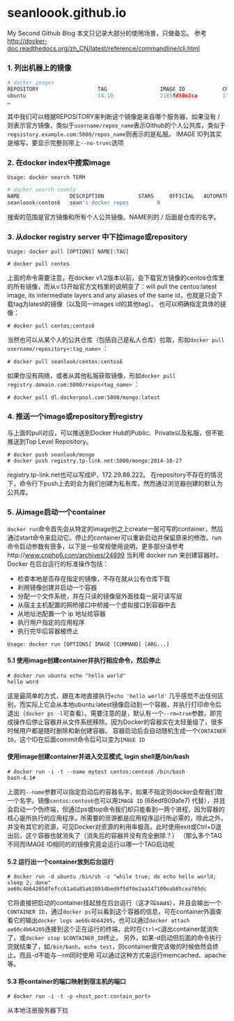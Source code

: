 seanloook.github.io
===================

My Second Github Blog
本文只记录大部分的使用场景，只做备忘。
参考
http://docker-doc.readthedocs.org/zh_CN/latest/reference/commandline/cli.html


### 1. 列出机器上的镜像 ###
```python
# docker images 
REPOSITORY                   TAG                 IMAGE ID            CREATED             VIRTUAL SIZE
ubuntu                       14.10               2185fd50e2ca        13 days ago         236.9 MB
…
```
其中我们可以根据REPOSITORY来判断这个镜像是来自哪个服务器，如果没有 / 则表示官方镜像，类似于`username/repos_name`表示Github的个人公共库，类似于`regsistory.example.com:5000/repos_name`则表示的是私服。
IMAGE ID列其实是缩写，要显示完整则带上`--no-trunc`选项

### 2. 在docker index中搜索image ###
`Usage: docker search TERM `
```python
# docker search seanlo
NAME                DESCRIPTION           STARS     OFFICIAL   AUTOMATED
seanloook/centos6   sean's docker repos         0
```
搜索的范围是官方镜像和所有个人公共镜像。NAME列的 / 后面是仓库的名字。

### 3. 从docker registry server 中下拉image或repository ###
`Usage: docker pull [OPTIONS] NAME[:TAG]`
```
# docker pull centos
```
上面的命令需要注意，在docker v1.2版本以前，会下载官方镜像的centos仓库里的所有镜像，而从v.13开始官方文档里的说明变了：will pull the centos:latest image, its intermediate layers and any aliases  of the same id，也就是只会下载tag为latest的镜像（以及同一images id的其他tag）。
也可以明确指定具体的镜像：
```
# docker pull centos:centos6
```
当然也可以从某个人的公共仓库（包括自己是私人仓库）拉取，形如`docker pull username/repository<:tag_name>` ：
```
# docker pull seanlook/centos:centos6
```
如果你没有网络，或者从其他私服获取镜像，形如`docker pull registry.domain.com:5000/resps<tag_name>` ：
```
# docker pull dl.dockerpool.com:5000/mongo:latest
```
### 4. 推送一个image或repository到registry ###
与上面的pull对应，可以推送到Docker Hub的Public、Private以及私服，但不能推送到Top Level Repository。
```
# docker push seanlook/mongo
# docker push registry.tp-link.net:5000/mongo:2014-10-27
```
registry.tp-link.net也可以写成IP，172.29.88.222。
在repository不存在的情况下，命令行下push上去的会为我们创建为私有库，然而通过浏览器创建的默认为公共库。

### 5. 从image启动一个container ###
`docker run`命令首先会从特定的image创之上create一层可写的container，然后通过start命令来启动它。停止的container可以重新启动并保留原来的修改。run命令启动参数有很多，以下是一些常规使用说明，更多部分请参考http://www.cnphp6.com/archives/24899
当利用 docker run 来创建容器时，Docker 在后台运行的标准操作包括：
- 检查本地是否存在指定的镜像，不存在就从公有仓库下载
- 利用镜像创建并启动一个容器
- 分配一个文件系统，并在只读的镜像层外面挂载一层可读写层
- 从宿主主机配置的网桥接口中桥接一个虚拟接口到容器中去
- 从地址池配置一个 ip 地址给容器
- 执行用户指定的应用程序
- 执行完毕后容器被终止

`Usage: docker run [OPTIONS] IMAGE [COMMAND] [ARG...]`

#### 5.1 使用image创建container并执行相应命令，然后停止 ####
```
# docker run ubuntu echo "hello world"
hello word
```
这是最简单的方式，跟在本地直接执行`echo 'hello world'` 几乎感觉不出任何区别，而实际上它会从本地ubuntu:latest镜像启动到一个容器，并执行打印命令后退出（`docker ps -l`可查看）。需要注意的是，默认有一个`--rm=true`参数，即完成操作后停止容器并从文件系统移除。因为Docker的容器实在太轻量级了，很多时候用户都是随时删除和新创建容器。
容器启动后会自动随机生成一个`CONTAINER ID`，这个ID在后面commit命令后可以变为`IMAGE ID`
#### 使用image创建container并进入交互模式, login shell是/bin/bash ####
```
# docker run -i -t --name mytest centos:centos6 /bin/bash
bash-4.1#
```
上面的`--name`参数可以指定启动后的容器名字，如果不指定则docker会帮我们取一个名字。镜像`centos:centos6`也可以用`IMAGE ID` (68edf809afe7) 代替），并且会启动一个伪终端，但通过ps或top命令我们却只能看到一两个进程，因为容器的核心是所执行的应用程序，所需要的资源都是应用程序运行所必需的，除此之外，并没有其它的资源，可见Docker对资源的利用率极高。此时使用exit或Ctrl+D退出后，这个容器也就消失了（消失后的容器并没有完全删除？）
（那么多个TAG不同而IMAGE ID相同的的镜像究竟会运行以哪一个TAG启动呢

#### 5.2 运行出一个container放到后台运行 ####
```
# docker run -d ubuntu /bin/sh -c "while true; do echo hello world; sleep 2; done"
ae60c4b642058fefcc61ada85a610914bed9f5df0e2aa147100eab85cea785dc
```
它将直接把启动的container挂起放在后台运行（这才叫saas），并且会输出一个`CONTAINER ID`，通过`docker ps`可以看到这个容器的信息，可在container外面查看它的输出`docker logs ae60c4b64205`，也可以通过`docker attach ae60c4b64205`连接到这个正在运行的终端，此时在`Ctrl+C`退出container就消失了，或`docker stop $CONTAINER_ID`终止。
另外，如果-d启动但后面的命令执行完就结束了，如`/bin/bash`、`echo test`，则container做完该做的时候依然会终止。而且-d不能与--rm同时使用
可以通过这种方式来运行memcached、apache等。

#### 5.3 将container的端口映射到宿主机的端口 ####
`# docker run -i -t -p <host_port:contain_port>`


 
从本地注册服务器下拉
